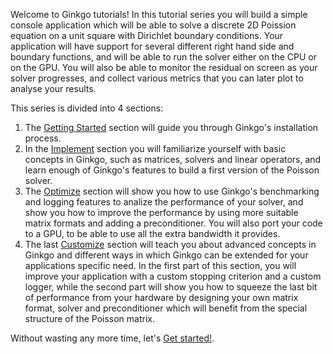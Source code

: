 Welcome to Ginkgo tutorials! In this tutorial series you will build a simple console application which will be able to solve a discrete 2D Poission equation on a unit square with Dirichlet boundary conditions. Your application will have support for several different right hand side and boundary functions, and will be able to run the solver either on the CPU or on the GPU. You will also be able to monitor the residual on screen as your solver progresses, and collect various metrics that you can later plot to analyse your results.

This series is divided into 4 sections:
1.  The [Getting Started]() section will guide you through Ginkgo's installation process.
2.  In the [Implement]() section you will familiarize yourself with basic concepts in Ginkgo, such as matrices, solvers and linear operators, and learn enough of Ginkgo's features to build a first version of the Poisson solver.
3.  The [Optimize]() section will show you how to use Ginkgo's benchmarking and logging features to analize the performance of your solver, and show you how to improve the performance by using more suitable matrix formats and adding a preconditioner. You will also port your code to a GPU, to be able to use all the extra bandwidth it provides.
4.  The last [Customize]() section will teach you about advanced concepts in Ginkgo and different ways in which Ginkgo can be extended for your applications specific need. In the first part of this section, you will improve your application with a custom stopping criterion and a custom logger, while the second part will show you how to squeeze the last bit of performance from your hardware by designing your own matrix format, solver and preconditioner which will benefit from the special structure of the Poisson matrix.

Without wasting any more time, let's [Get started!](./Tutorial-1:-Getting-Started).